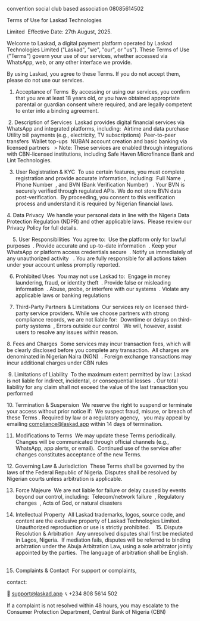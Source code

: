 convention
social club based association
08085614502

Terms of Use for Laskad Technologies

Limited ‎ ‎Effective Date: 27th August, 2025.‎

‎Welcome to Laskad, a digital payment platform operated by Laskad Technologies Limited ("Laskad", "we", "our", or "us"). These Terms of Use ("Terms") govern your use of our services, whether accessed via WhatsApp, web, or any other interface we provide. ‎ ‎

By using Laskad, you agree to these Terms.
If you do not accept them, please do not use our services. ‎ ‎ ‎

1. Acceptance of Terms ‎ ‎By accessing or using our services, you confirm that you are at least 18 years old, or you have obtained appropriate parental or guardian consent where required, and are legally competent to enter into a binding agreement. ‎ ‎

‎ ‎2. Description of Services ‎ ‎Laskad provides digital financial services via WhatsApp and integrated platforms, including: ‎ ‎Airtime and data purchase ‎ ‎Utility bill payments (e.g., electricity, TV subscriptions) ‎ ‎Peer-to-peer transfers ‎ ‎Wallet top-ups ‎ ‎NUBAN account creation and basic banking via licensed partners ‎ ‎ ‎> Note: These services are enabled through integrations with CBN-licensed institutions, including Safe Haven Microfinance Bank and Lint Technologies. ‎ ‎ ‎ ‎ ‎

3. User Registration & KYC ‎ ‎To use certain features, you must complete registration and provide accurate information, including: ‎ ‎Full Name ‎ ‎, Phone Number ‎ ‎, and BVN (Bank Verification Number) ‎ ‎ ‎. Your BVN is securely verified through regulated APIs. We do not store BVN data post-verification. ‎ ‎By proceeding, you consent to this verification process and understand it is required by Nigerian financial laws. ‎ ‎ ‎

‎4. Data Privacy ‎ ‎We handle your personal data in line with the Nigeria Data Protection Regulation (NDPR) and other applicable laws. ‎ ‎Please review our Privacy Policy for full details.

‎ ‎ ‎ ‎ ‎5. User Responsibilities ‎ ‎You agree to: ‎ ‎Use the platform only for lawful purposes ‎ ‎. Provide accurate and up-to-date information ‎ ‎. Keep your WhatsApp or platform access credentials secure ‎ ‎. Notify us immediately of any unauthorized activity ‎ ‎ ‎. You are fully responsible for all actions taken under your account unless promptly reported. ‎ ‎ ‎ ‎

6. Prohibited Uses ‎ ‎You may not use Laskad to: ‎ ‎Engage in money laundering, fraud, or identity theft ‎ ‎. Provide false or misleading information ‎ ‎. Abuse, probe, or interfere with our systems ‎ ‎. Violate any applicable laws or banking regulations ‎ ‎ ‎ ‎ ‎

7. Third-Party Partners & Limitations ‎ ‎Our services rely on licensed third-party service providers. While we choose partners with strong compliance records, we are not liable for: ‎ ‎Downtime or delays on third-party systems ‎ ‎, Errors outside our control ‎ ‎ ‎We will, however, assist users to resolve any issues within reason.



 ‎8. Fees and Charges ‎ ‎Some services may incur transaction fees, which will be clearly disclosed before you complete any transaction. ‎ ‎All charges are denominated in Nigerian Naira (NGN) ‎ ‎. Foreign exchange transactions may incur additional charges under CBN rules ‎ ‎ ‎

‎ ‎9. Limitations of Liability ‎ ‎To the maximum extent permitted by law: ‎ ‎Laskad is not liable for indirect, incidental, or consequential losses ‎ ‎. Our total liability for any claim shall not exceed the value of the last transaction you performed ‎ ‎ ‎ ‎

‎10. Termination & Suspension ‎ ‎We reserve the right to suspend or terminate your access without prior notice if: ‎ ‎We suspect fraud, misuse, or breach of these Terms ‎.
Required by law or a regulatory agency, ‎ ‎ ‎you may appeal by emailing compliance@laskad.app within 14 days of termination. ‎ ‎ ‎ ‎

11. Modifications to Terms ‎ ‎We may update these Terms periodically. Changes will be communicated through official channels (e.g., WhatsApp, app alerts, or email). ‎ ‎Continued use of the service after changes constitutes acceptance of the new Terms. ‎ ‎ ‎

‎12. Governing Law & Jurisdiction ‎ ‎These Terms shall be governed by the laws of the Federal Republic of Nigeria. Disputes shall be resolved by Nigerian courts unless arbitration is applicable. ‎ ‎ ‎ ‎

13. Force Majeure ‎ ‎We are not liable for failure or delay caused by events beyond our control, including: ‎ ‎Telecom/network failure ‎ ‎, Regulatory changes ‎ ‎, Acts of God, or natural disasters ‎ ‎ ‎ ‎ ‎

14. Intellectual Property ‎ ‎All Laskad trademarks, logos, source code, and content are the exclusive property of Laskad Technologies Limited. Unauthorized reproduction or use is strictly prohibited. ‎ ‎ ‎ ‎15. Dispute Resolution & Arbitration ‎ ‎Any unresolved disputes shall first be mediated in Lagos, Nigeria. ‎ ‎If mediation fails, disputes will be referred to binding arbitration under the Abuja Arbitration Law, using a sole arbitrator jointly appointed by the parties. ‎ ‎The language of arbitration shall be English. ‎ ‎ ‎ ‎ ‎

16. Complaints & Contact ‎ ‎For support or complaints,

contact:

 ‎📧 support@laskad.app ‎
📞 +234 808 5614 502

If a complaint is not resolved within 48 hours, you may escalate to the ‎Consumer Protection Department, Central Bank of Nigeria (CBN) ‎
